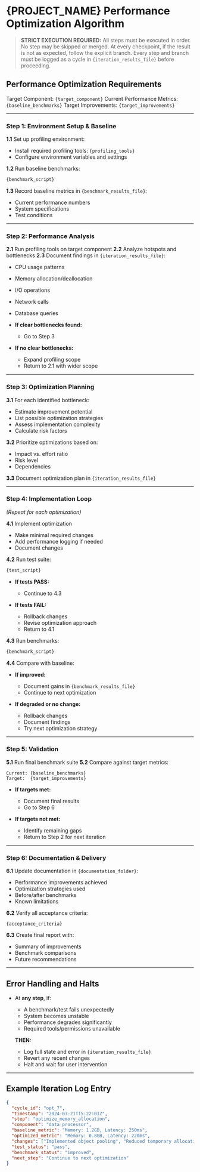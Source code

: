 # {PROJECT_NAME} Performance Optimization Algorithm

> **STRICT EXECUTION REQUIRED:**
> All steps must be executed in order. No step may be skipped or merged.
> At every checkpoint, if the result is not as expected, follow the explicit branch.
> Every step and branch must be logged as a cycle in `{iteration_results_file}` before proceeding.

## Performance Optimization Requirements

Target Component: `{target_component}`
Current Performance Metrics: `{baseline_benchmarks}`
Target Improvements: `{target_improvements}`

---

### **Step 1: Environment Setup & Baseline**

**1.1** Set up profiling environment:

- Install required profiling tools: `{profiling_tools}`
- Configure environment variables and settings

**1.2** Run baseline benchmarks:

```bash
{benchmark_script}
```

**1.3** Record baseline metrics in `{benchmark_results_file}`:

- Current performance numbers
- System specifications
- Test conditions

---

### **Step 2: Performance Analysis**

**2.1** Run profiling tools on target component
**2.2** Analyze hotspots and bottlenecks
**2.3** Document findings in `{iteration_results_file}`:

- CPU usage patterns
- Memory allocation/deallocation
- I/O operations
- Network calls
- Database queries

- **If clear bottlenecks found:**

  - Go to Step 3

- **If no clear bottlenecks:**
  - Expand profiling scope
  - Return to 2.1 with wider scope

---

### **Step 3: Optimization Planning**

**3.1** For each identified bottleneck:

- Estimate improvement potential
- List possible optimization strategies
- Assess implementation complexity
- Calculate risk factors

**3.2** Prioritize optimizations based on:

- Impact vs. effort ratio
- Risk level
- Dependencies

**3.3** Document optimization plan in `{iteration_results_file}`

---

### **Step 4: Implementation Loop**

_(Repeat for each optimization)_

**4.1** Implement optimization

- Make minimal required changes
- Add performance logging if needed
- Document changes

**4.2** Run test suite:

```bash
{test_script}
```

- **If tests PASS:**

  - Continue to 4.3

- **If tests FAIL:**
  - Rollback changes
  - Revise optimization approach
  - Return to 4.1

**4.3** Run benchmarks:

```bash
{benchmark_script}
```

**4.4** Compare with baseline:

- **If improved:**

  - Document gains in `{benchmark_results_file}`
  - Continue to next optimization

- **If degraded or no change:**
  - Rollback changes
  - Document findings
  - Try next optimization strategy

---

### **Step 5: Validation**

**5.1** Run final benchmark suite
**5.2** Compare against target metrics:

```
Current: {baseline_benchmarks}
Target:  {target_improvements}
```

- **If targets met:**

  - Document final results
  - Go to Step 6

- **If targets not met:**
  - Identify remaining gaps
  - Return to Step 2 for next iteration

---

### **Step 6: Documentation & Delivery**

**6.1** Update documentation in `{documentation_folder}`:

- Performance improvements achieved
- Optimization strategies used
- Before/after benchmarks
- Known limitations

**6.2** Verify all acceptance criteria:

```
{acceptance_criteria}
```

**6.3** Create final report with:

- Summary of improvements
- Benchmark comparisons
- Future recommendations

---

## **Error Handling and Halts**

- At **any step**, if:

  - A benchmark/test fails unexpectedly
  - System becomes unstable
  - Performance degrades significantly
  - Required tools/permissions unavailable

  **THEN:**

  - Log full state and error in `{iteration_results_file}`
  - Revert any recent changes
  - Halt and wait for user intervention

---

## **Example Iteration Log Entry**

```json
{
  "cycle_id": "opt_7",
  "timestamp": "2024-03-21T15:22:01Z",
  "step": "optimize_memory_allocation",
  "component": "data_processor",
  "baseline_metric": "Memory: 1.2GB, Latency: 250ms",
  "optimized_metric": "Memory: 0.8GB, Latency: 220ms",
  "changes": ["Implemented object pooling", "Reduced temporary allocations"],
  "test_status": "pass",
  "benchmark_status": "improved",
  "next_step": "Continue to next optimization"
}
```
